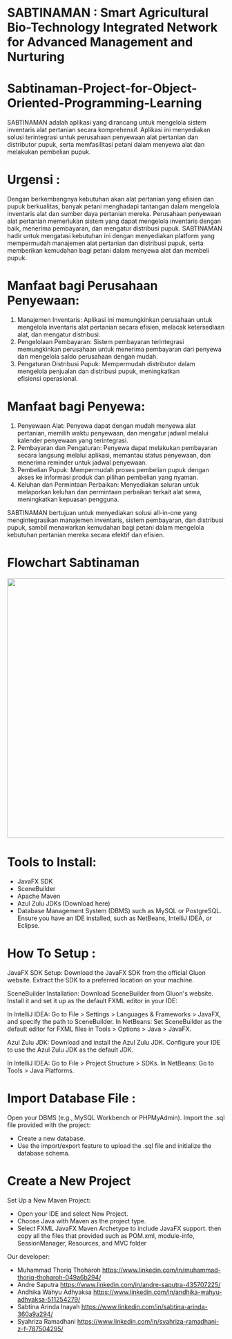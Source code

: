 # SABTINAMAN : Smart Agricultural Bio-Technology Integrated Network for Advanced Management and Nurturing

# Sabtinaman-Project-for-Object-Oriented-Programming-Learning
SABTINAMAN adalah aplikasi yang dirancang untuk mengelola sistem inventaris alat pertanian secara komprehensif. Aplikasi ini menyediakan solusi terintegrasi untuk perusahaan penyewaan alat pertanian dan distributor pupuk, serta memfasilitasi petani dalam menyewa alat dan melakukan pembelian pupuk.

# Urgensi :
Dengan berkembangnya kebutuhan akan alat pertanian yang efisien dan pupuk berkualitas, banyak petani menghadapi tantangan dalam mengelola inventaris alat dan sumber daya pertanian mereka. Perusahaan penyewaan alat pertanian memerlukan sistem yang dapat mengelola inventaris dengan baik, menerima pembayaran, dan mengatur distribusi pupuk. SABTINAMAN hadir untuk mengatasi kebutuhan ini dengan menyediakan platform yang mempermudah manajemen alat pertanian dan distribusi pupuk, serta memberikan kemudahan bagi petani dalam menyewa alat dan membeli pupuk.

# Manfaat bagi Perusahaan Penyewaan:
1. Manajemen Inventaris: Aplikasi ini memungkinkan perusahaan untuk mengelola inventaris alat pertanian secara efisien, melacak ketersediaan alat, dan mengatur distribusi.
2. Pengelolaan Pembayaran: Sistem pembayaran terintegrasi memungkinkan perusahaan untuk menerima pembayaran dari penyewa dan mengelola saldo perusahaan dengan mudah.
3. Pengaturan Distribusi Pupuk: Mempermudah distributor dalam mengelola penjualan dan distribusi pupuk, meningkatkan efisiensi operasional.

# Manfaat bagi Penyewa:
1. Penyewaan Alat: Penyewa dapat dengan mudah menyewa alat pertanian, memilih waktu penyewaan, dan mengatur jadwal melalui kalender penyewaan yang terintegrasi.
2. Pembayaran dan Pengaturan: Penyewa dapat melakukan pembayaran secara langsung melalui aplikasi, memantau status penyewaan, dan menerima reminder untuk jadwal penyewaan.
3. Pembelian Pupuk: Mempermudah proses pembelian pupuk dengan akses ke informasi produk dan pilihan pembelian yang nyaman.
4. Keluhan dan Permintaan Perbaikan: Menyediakan saluran untuk melaporkan keluhan dan permintaan perbaikan terkait alat sewa, meningkatkan kepuasan pengguna.

SABTINAMAN bertujuan untuk menyediakan solusi all-in-one yang mengintegrasikan manajemen inventaris, sistem pembayaran, dan distribusi pupuk, sambil menawarkan kemudahan bagi petani dalam mengelola kebutuhan pertanian mereka secara efektif dan efisien.

# Flowchart Sabtinaman
<image src="https://private-user-images.githubusercontent.com/148024887/378874166-1076fddf-2061-464c-ad15-c51940ae608a.png?jwt=eyJhbGciOiJIUzI1NiIsInR5cCI6IkpXVCJ9.eyJpc3MiOiJnaXRodWIuY29tIiwiYXVkIjoicmF3LmdpdGh1YnVzZXJjb250ZW50LmNvbSIsImtleSI6ImtleTUiLCJleHAiOjE3Mjk2MDYyMjcsIm5iZiI6MTcyOTYwNTkyNywicGF0aCI6Ii8xNDgwMjQ4ODcvMzc4ODc0MTY2LTEwNzZmZGRmLTIwNjEtNDY0Yy1hZDE1LWM1MTk0MGFlNjA4YS5wbmc_WC1BbXotQWxnb3JpdGhtPUFXUzQtSE1BQy1TSEEyNTYmWC1BbXotQ3JlZGVudGlhbD1BS0lBVkNPRFlMU0E1M1BRSzRaQSUyRjIwMjQxMDIyJTJGdXMtZWFzdC0xJTJGczMlMkZhd3M0X3JlcXVlc3QmWC1BbXotRGF0ZT0yMDI0MTAyMlQxNDA1MjdaJlgtQW16LUV4cGlyZXM9MzAwJlgtQW16LVNpZ25hdHVyZT1iNDk4YzI4Yjk5ZDY1NDBlYzcyMGNlN2MzNmRkYmEyMTE3ODcyMzlhMDZhYzI0MDg5NWJhMTFlNDdmZGRjNDRiJlgtQW16LVNpZ25lZEhlYWRlcnM9aG9zdCJ9.U5hDjZlaPlBuBrEGjTmmEDmfRpIRjs8XzzjmOQNP6QY" width="600px">

# Tools to Install:
- JavaFX SDK
- SceneBuilder
- Apache Maven
- Azul Zulu JDKs (Download here)
- Database Management System (DBMS) such as MySQL or PostgreSQL.
Ensure you have an IDE installed, such as NetBeans, IntelliJ IDEA, or Eclipse.

# How To Setup : 
JavaFX SDK Setup:
Download the JavaFX SDK from the official Gluon website.
Extract the SDK to a preferred location on your machine.

SceneBuilder Installation:
Download SceneBuilder from Gluon's website.
Install it and set it up as the default FXML editor in your IDE:

In IntelliJ IDEA: Go to File > Settings > Languages & Frameworks > JavaFX, and specify the path to SceneBuilder.
In NetBeans: Set SceneBuilder as the default editor for FXML files in Tools > Options > Java > JavaFX.

Azul Zulu JDK:
Download and install the Azul Zulu JDK.
Configure your IDE to use the Azul Zulu JDK as the default JDK.

In IntelliJ IDEA: Go to File > Project Structure > SDKs.
In NetBeans: Go to Tools > Java Platforms.

# Import Database File :
Open your DBMS (e.g., MySQL Workbench or PHPMyAdmin).
Import the .sql file provided with the project:
- Create a new database.
- Use the import/export feature to upload the .sql file and initialize the database schema.

# Create a New Project
Set Up a New Maven Project:
- Open your IDE and select New Project.
- Choose Java with Maven as the project type.
- Select FXML JavaFX Maven Archetype to include JavaFX support.
then copy all the files that provided such as POM.xml, module-info, SessionManager, Resources, and MVC folder

Our developer:
- Muhammad Thoriq Thoharoh https://www.linkedin.com/in/muhammad-thoriq-thoharoh-049a6b294/
- Andre Saputra https://www.linkedin.com/in/andre-saputra-435707225/
- Andhika Wahyu Adhyaksa https://www.linkedin.com/in/andhika-wahyu-adhyaksa-511254279/
- Sabtina Arinda Inayah https://www.linkedin.com/in/sabtina-arinda-360a9a294/
- Syahriza Ramadhani https://www.linkedin.com/in/syahriza-ramadhani-z-f-787504295/

